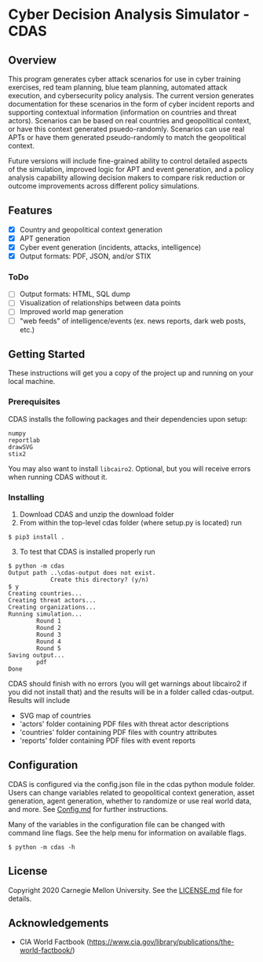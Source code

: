 # Cyber Decision Analysis Simulator - CDAS

## Overview

This program generates cyber attack scenarios for use in cyber training exercises, red team planning, blue team planning, automated attack execution, and cybersecurity policy analysis. The current version generates documentation for these scenarios in the form of cyber incident reports and supporting contextual information (information on countries and threat actors). Scenarios can be based on real countries and geopolitical context, or have this context generated psuedo-randomly. Scenarios can use real APTs or have them generated pseudo-randomly to match the geopolitical context. 

Future versions will include fine-grained ability to control detailed aspects of the simulation, improved logic for APT and event generation, and a policy analysis capability allowing decision makers to compare risk reduction or outcome improvements across different policy simulations.

## Features

- [x] Country and geopolitical context generation
- [x] APT generation
- [x] Cyber event generation (incidents, attacks, intelligence)
- [x] Output formats: PDF, JSON, and/or STIX

### ToDo
- [ ] Output formats: HTML, SQL dump
- [ ] Visualization of relationships between data points
- [ ] Improved world map generation
- [ ] "web feeds" of intelligence/events (ex. news reports, dark web posts, etc.)

## Getting Started

These instructions will get you a copy of the project up and running on your local machine.

### Prerequisites

CDAS installs the following packages and their dependencies upon setup:

```
numpy
reportlab
drawSVG
stix2
```

You may also want to install ```libcairo2```. Optional, but you will receive errors when running CDAS without it.

### Installing

1. Download CDAS and unzip the download folder
2. From within the top-level cdas folder (where setup.py is located) run

```
$ pip3 install .
```

3. To test that CDAS is installed properly run

```
$ python -m cdas
Output path ..\cdas-output does not exist.
            Create this directory? (y/n)
$ y
Creating countries...
Creating threat actors...
Creating organizations...
Running simulation...
        Round 1
        Round 2
        Round 3
        Round 4
        Round 5
Saving output...
        pdf
Done
```

CDAS should finish with no errors (you will get warnings about libcairo2 if you did not install that) and the results will be in a folder called cdas-output. Results will include
- SVG map of countries
- 'actors' folder containing PDF files with threat actor descriptions
- 'countries' folder containing PDF files with country attributes
- 'reports' folder containing PDF files with event reports

## Configuration

CDAS is configured via the config.json file in the cdas python module folder. Users can change variables related to geopolitical context generation, asset generation, agent generation, whether to randomize or use real world data, and more. See [Config.md](Config.md) for further instructions.

Many of the variables in the configuration file can be changed with command line flags. See the help menu for information on available flags.

```
$ python -m cdas -h
```

## License

Copyright 2020 Carnegie Mellon University. See the [LICENSE.md](LICENSE.md) file for details.

## Acknowledgements

* CIA World Factbook (https://www.cia.gov/library/publications/the-world-factbook/)